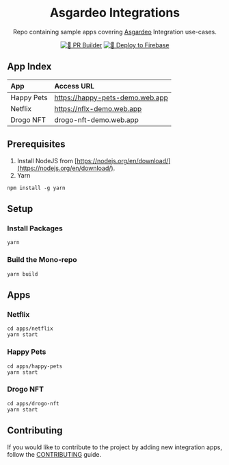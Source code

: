 <p align="center" style="padding-top: 20px">
  <h1 align="center">Asgardeo Integrations</h1>
  <p align="center">Repo containing sample apps covering <a href="https://wso2.com/asgardeo/">Asgardeo</a> Integration use-cases.</p>
</p>

<div align="center">

  <a href="">[![👷 PR Builder](https://github.com/brionmario/asgardeo-integrations/actions/workflows/pr-builder.yml/badge.svg)](https://github.com/brionmario/asgardeo-integrations/actions/workflows/pr-builder.yml)</a>
  <a href="">[![🚀 Deploy to Firebase](https://github.com/brionmario/asgardeo-integrations/actions/workflows/firebase-deploy.yml/badge.svg)](https://github.com/brionmario/asgardeo-integrations/actions/workflows/firebase-deploy.yml)</a>

</div>

## App Index

|  App          | Access URL    |
| :------------ |:------------- |
| Happy Pets    | https://happy-pets-demo.web.app |
| Netflix    | https://nflx-demo.web.app |
| Drogo NFT    | drogo-nft-demo.web.app |

## Prerequisites

1. Install NodeJS from [https://nodejs.org/en/download/](https://nodejs.org/en/download/).
2. Yarn

```shell
npm install -g yarn
```

## Setup

### Install Packages

```shell
yarn
```

### Build the Mono-repo

```shell
yarn build
```

## Apps

### Netflix

```shell
cd apps/netflix
yarn start
```

### Happy Pets

```shell
cd apps/happy-pets
yarn start
```

### Drogo NFT

```shell
cd apps/drogo-nft
yarn start
```

## Contributing

If you would like to contribute to the project by adding new integration apps, follow the [CONTRIBUTING](./CONTRIBUTING.md) guide.

